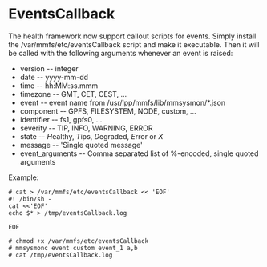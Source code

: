 # EventsCallback

The health framework now support callout scripts for events. Simply install 
the /var/mmfs/etc/eventsCallback script and make it executable. Then it will
be called with the following arguments whenever an event is raised:

* version -- integer
* date -- yyyy-mm-dd
* time -- hh:MM:ss.mmm
* timezone -- GMT, CET, CEST, ...
* event -- event name from /usr/lpp/mmfs/lib/mmsysmon/*.json
* component -- GPFS, FILESYSTEM, NODE, custom, ...
* identifier -- fs1, gpfs0, ...
* severity -- TIP, INFO, WARNING, ERROR
* state -- *H*ealthy, *T*ips, *D*egraded, *E*rror or *X*
* message -- 'Single quoted message'
* event_arguments -- Comma separated list of %-encoded, single quoted arguments

Example:

```
# cat > /var/mmfs/etc/eventsCallback << 'EOF'
#! /bin/sh -
cat <<'EOF' 
echo $* > /tmp/eventsCallback.log

EOF

# chmod +x /var/mmfs/etc/eventsCallback
# mmsysmonc event custom event_1 a,b
# cat /tmp/eventsCallback.log

```

